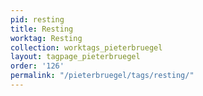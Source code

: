 ```yaml
---
pid: resting
title: Resting
worktag: Resting
collection: worktags_pieterbruegel
layout: tagpage_pieterbruegel
order: '126'
permalink: "/pieterbruegel/tags/resting/"
---
```

